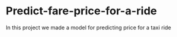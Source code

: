 # Predict-fare-price-for-a-ride
In this project we made a model for predicting price for a taxi ride
